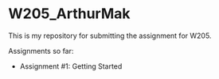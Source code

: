 # W205_ArthurMak

This is my repository for submitting the assignment for W205.

Assignments so far: 
- Assignment #1: Getting Started
